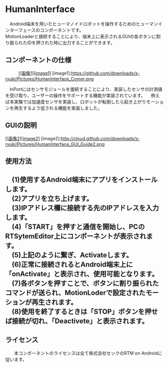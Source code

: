 HumanInterface
==============
　Android端末を用いたヒューマノイドロボットを操作するためのヒューマンインターフェースのコンポーネントです。  
  MotionLoaderと接続することにより、端末上に表示されるGUIの各ボタンに割り振られたIDを押された時に出力することができます。  

コンポーネントの仕様
----
　　　[![画像1][image1]](https://github.com/downloads/s-ryuki/Pictures/HumanInterface_Comm.png)
[image1]:https://github.com/downloads/s-ryuki/Pictures/HumanInterface_Comm.png

　InPortにはセンサモジュールを接続することにより、実装したセンサの計測値を受け取り、ユーザーの操作をサポートする機能が実装されています。
　例えば本実験では加速度センサを実装し、ロボットが転倒したら起き上がりモーションを再生するよう促される機能を実装しました。  

GUIの説明
--------
[![画像2][image2]](http://cloud.github.com/downloads/s-ryuki/Pictures/HumanInterface_GUI_Guide2.png)
[image2]:http://cloud.github.com/downloads/s-ryuki/Pictures/HumanInterface_GUI_Guide2.png

使用方法
--------
　(1)使用するAndroid端末にアプリをインストールします。  
　(2)アプリを立ち上げます。  
　(3)IPアドレス欄に接続する先のIPアドレスを入力します。  
　(4)「START」を押すと通信を開始し、PCのRTSytemEditor上にコンポーネントが表示されます。  
　(5)上記のように繋ぎ、Activateします。  
　(6)正常に接続されるとAndroid端末上に「onActivate」と表示され、使用可能となります。  
　(7)各ボタンを押すことで、ボタンに割り振られたコマンドが送られ、MotionLoderで設定されたモーションが再生されます。  
　(8)使用を終了するときは「STOP」ボタンを押せば接続が切れ、「Deactivete」と表示されます。  
　  
ライセンス
----------
　　本コンポーネントのライセンスは全て株式会社セックのRTM on Androidに従います。  
